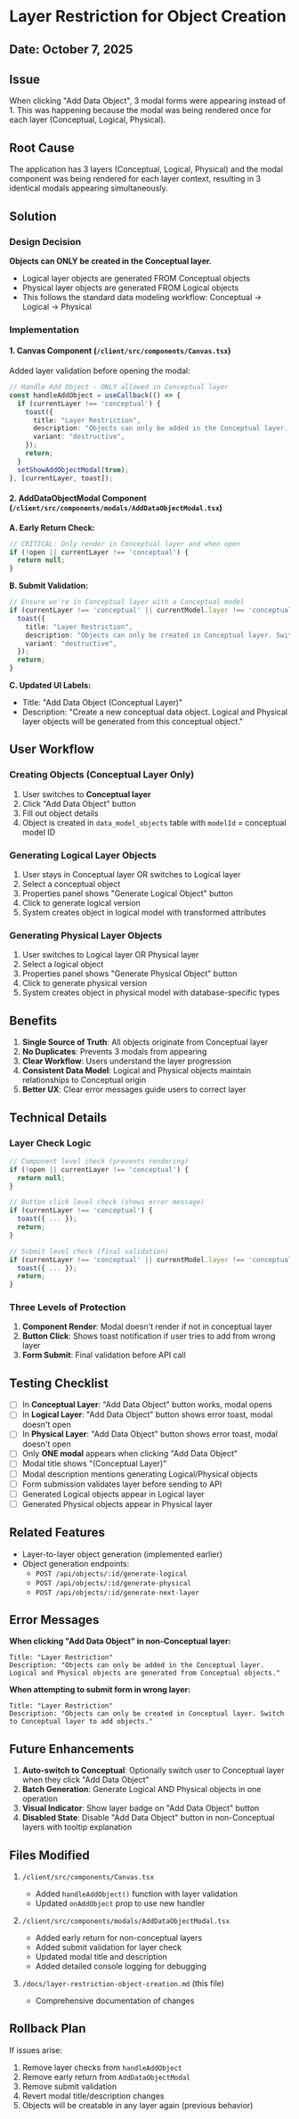 # Layer Restriction for Object Creation

## Date: October 7, 2025

## Issue
When clicking "Add Data Object", 3 modal forms were appearing instead of 1. This was happening because the modal was being rendered once for each layer (Conceptual, Logical, Physical).

## Root Cause
The application has 3 layers (Conceptual, Logical, Physical) and the modal component was being rendered for each layer context, resulting in 3 identical modals appearing simultaneously.

## Solution

### Design Decision
**Objects can ONLY be created in the Conceptual layer.**
- Logical layer objects are generated FROM Conceptual objects
- Physical layer objects are generated FROM Logical objects
- This follows the standard data modeling workflow: Conceptual → Logical → Physical

### Implementation

#### 1. Canvas Component (`/client/src/components/Canvas.tsx`)
Added layer validation before opening the modal:

```typescript
// Handle Add Object - ONLY allowed in Conceptual layer
const handleAddObject = useCallback(() => {
  if (currentLayer !== 'conceptual') {
    toast({
      title: "Layer Restriction",
      description: "Objects can only be added in the Conceptual layer. Logical and Physical objects are generated from Conceptual objects.",
      variant: "destructive",
    });
    return;
  }
  setShowAddObjectModal(true);
}, [currentLayer, toast]);
```

#### 2. AddDataObjectModal Component (`/client/src/components/modals/AddDataObjectModal.tsx`)

**A. Early Return Check:**
```typescript
// CRITICAL: Only render in Conceptual layer and when open
if (!open || currentLayer !== 'conceptual') {
  return null;
}
```

**B. Submit Validation:**
```typescript
// Ensure we're in Conceptual layer with a Conceptual model
if (currentLayer !== 'conceptual' || currentModel.layer !== 'conceptual') {
  toast({
    title: "Layer Restriction",
    description: "Objects can only be created in Conceptual layer. Switch to Conceptual layer to add objects.",
    variant: "destructive",
  });
  return;
}
```

**C. Updated UI Labels:**
- Title: "Add Data Object (Conceptual Layer)"
- Description: "Create a new conceptual data object. Logical and Physical layer objects will be generated from this conceptual object."

## User Workflow

### Creating Objects (Conceptual Layer Only)
1. User switches to **Conceptual layer**
2. Click "Add Data Object" button
3. Fill out object details
4. Object is created in `data_model_objects` table with `modelId` = conceptual model ID

### Generating Logical Layer Objects
1. User stays in Conceptual layer OR switches to Logical layer
2. Select a conceptual object
3. Properties panel shows "Generate Logical Object" button
4. Click to generate logical version
5. System creates object in logical model with transformed attributes

### Generating Physical Layer Objects
1. User switches to Logical layer OR Physical layer
2. Select a logical object
3. Properties panel shows "Generate Physical Object" button
4. Click to generate physical version
5. System creates object in physical model with database-specific types

## Benefits

1. **Single Source of Truth**: All objects originate from Conceptual layer
2. **No Duplicates**: Prevents 3 modals from appearing
3. **Clear Workflow**: Users understand the layer progression
4. **Consistent Data Model**: Logical and Physical objects maintain relationships to Conceptual origin
5. **Better UX**: Clear error messages guide users to correct layer

## Technical Details

### Layer Check Logic
```typescript
// Component level check (prevents rendering)
if (!open || currentLayer !== 'conceptual') {
  return null;
}

// Button click level check (shows error message)
if (currentLayer !== 'conceptual') {
  toast({ ... });
  return;
}

// Submit level check (final validation)
if (currentLayer !== 'conceptual' || currentModel.layer !== 'conceptual') {
  toast({ ... });
  return;
}
```

### Three Levels of Protection
1. **Component Render**: Modal doesn't render if not in conceptual layer
2. **Button Click**: Shows toast notification if user tries to add from wrong layer
3. **Form Submit**: Final validation before API call

## Testing Checklist

- [ ] In **Conceptual Layer**: "Add Data Object" button works, modal opens
- [ ] In **Logical Layer**: "Add Data Object" button shows error toast, modal doesn't open
- [ ] In **Physical Layer**: "Add Data Object" button shows error toast, modal doesn't open
- [ ] Only **ONE modal** appears when clicking "Add Data Object"
- [ ] Modal title shows "(Conceptual Layer)"
- [ ] Modal description mentions generating Logical/Physical objects
- [ ] Form submission validates layer before sending to API
- [ ] Generated Logical objects appear in Logical layer
- [ ] Generated Physical objects appear in Physical layer

## Related Features

- Layer-to-layer object generation (implemented earlier)
- Object generation endpoints:
  - `POST /api/objects/:id/generate-logical`
  - `POST /api/objects/:id/generate-physical`
  - `POST /api/objects/:id/generate-next-layer`

## Error Messages

**When clicking "Add Data Object" in non-Conceptual layer:**
```
Title: "Layer Restriction"
Description: "Objects can only be added in the Conceptual layer. Logical and Physical objects are generated from Conceptual objects."
```

**When attempting to submit form in wrong layer:**
```
Title: "Layer Restriction"
Description: "Objects can only be created in Conceptual layer. Switch to Conceptual layer to add objects."
```

## Future Enhancements

1. **Auto-switch to Conceptual**: Optionally switch user to Conceptual layer when they click "Add Data Object"
2. **Batch Generation**: Generate Logical AND Physical objects in one operation
3. **Visual Indicator**: Show layer badge on "Add Data Object" button
4. **Disabled State**: Disable "Add Data Object" button in non-Conceptual layers with tooltip explanation

## Files Modified

1. `/client/src/components/Canvas.tsx`
   - Added `handleAddObject()` function with layer validation
   - Updated `onAddObject` prop to use new handler

2. `/client/src/components/modals/AddDataObjectModal.tsx`
   - Added early return for non-conceptual layers
   - Added submit validation for layer check
   - Updated modal title and description
   - Added detailed console logging for debugging

3. `/docs/layer-restriction-object-creation.md` (this file)
   - Comprehensive documentation of changes

## Rollback Plan

If issues arise:
1. Remove layer checks from `handleAddObject`
2. Remove early return from `AddDataObjectModal`
3. Remove submit validation
4. Revert modal title/description changes
5. Objects will be creatable in any layer again (previous behavior)
